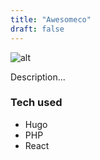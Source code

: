 ```yaml
---
title: "Awesomeco"
draft: false
---
```


![alt](//via.placeholder.com/640x150)

Description...
### Tech used
* Hugo
* PHP
* React
